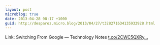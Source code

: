 ```yaml
---
layout: post
microblog: true
date: 2013-04-28 08:17 +1000
guid: http://desparoz.micro.blog/2013/04/27/t328271634135932928.html
---
```

Link: Switching From Google — Technology Notes [t.co/2CWC5QXRy...](http://t.co/2CWC5QXRyT)
